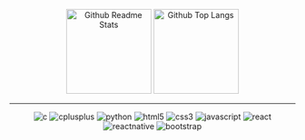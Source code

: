 <p align="center">
<!-- Github Stats: showIcons, Deg, Title, Icon, Text, Hide -->
<img src="https://github-readme-stats.vercel.app/api?username=GustavoTxFreitas&show_icons=true&bg_color=DEG,fe667d,ffa375&title_color=fff&icon_color=fff&text_color=fff&hide=prs,issues" alt="Github Readme Stats" height='150'/>

<!-- Github Stats: showIcons, Deg, Title, Icon, Text, Hide -->
<img src="https://github-readme-stats.vercel.app/api/top-langs/?username=GustavoTxFreitas&layout=compact&bg_color=DEG,ffa375,fe667d&title_color=fff&text_color=fff" alt="Github Top Langs" height='150'/>
</p>
<hr>

<p align="center">
  <img src="https://img.shields.io/badge/c%20-%2300599C.svg?&style=for-the-badge&logo=c&logoColor=white" alt="c" />
  <img src="https://img.shields.io/badge/c++%20-%2300599C.svg?&style=for-the-badge&logo=c%2B%2B&logoColor=white" alt="cplusplus" />
  <img src="https://img.shields.io/badge/python%20-%2314354C.svg?&style=for-the-badge&logo=python&logoColor=white" alt="python" />
  
  <img src="https://img.shields.io/badge/html5%20-%23E34F26.svg?&style=for-the-badge&logo=html5&logoColor=white" alt="html5" />
  <img src="https://img.shields.io/badge/css3%20-%231572B6.svg?&style=for-the-badge&logo=css3&logoColor=white" alt="css3" />
  <img src="https://img.shields.io/badge/javascript%20-%23323330.svg?&style=for-the-badge&logo=javascript&logoColor=%23F7DF1E" alt="javascript" />
  
  <img src="https://img.shields.io/badge/react%20-%2320232a.svg?&style=for-the-badge&logo=react&logoColor=%2361DAFB" alt="react" />
  <img src="https://img.shields.io/badge/react_native%20-%2320232a.svg?&style=for-the-badge&logo=react&logoColor=%2361DAFB" alt="reactnative" />
  
  <img src="https://img.shields.io/badge/bootstrap%20-%23563D7C.svg?&style=for-the-badge&logo=bootstrap&logoColor=white" alt="bootstrap" />
</p>
